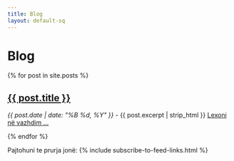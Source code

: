 ```yaml
---
title: Blog
layout: default-sq
---
```


# Blog

{% for post in site.posts %}
<h2><a href="{{ post.url }}">{{ post.title }}</a></h2>
<p>
	<em>{{ post.date | date: "%B %d, %Y" }}</em> -
	{{ post.excerpt | strip_html }}
	<a href="{{ post.url }}">Lexoni në vazhdim …</a>
</p>
{% endfor %}

<p class="menulike">Pajtohuni te prurja jonë: {% include subscribe-to-feed-links.html %}</p>
